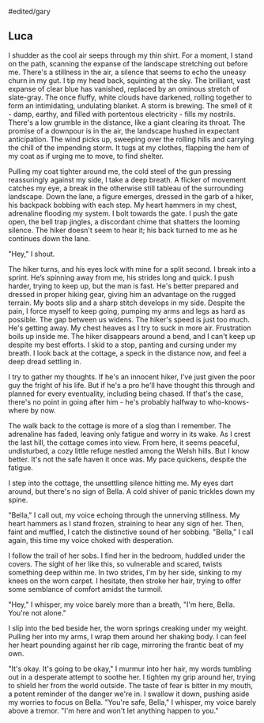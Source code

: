 #edited/gary 
## Luca
 
I shudder as the cool air seeps through my thin shirt. For a moment, I stand on the path, scanning the expanse of the landscape stretching out before me. There's a stillness in the air, a silence that seems to echo the uneasy churn in my gut. I tip my head back, squinting at the sky. The brilliant, vast expanse of clear blue has vanished, replaced by an ominous stretch of slate-gray. The once fluffy, white clouds have darkened, rolling together to form an intimidating, undulating blanket. A storm is brewing. The smell of it - damp, earthy, and filled with portentous electricity - fills my nostrils. There's a low grumble in the distance, like a giant clearing its throat. The promise of a downpour is in the air, the landscape hushed in expectant anticipation. The wind picks up, sweeping over the rolling hills and carrying the chill of the impending storm. It tugs at my clothes, flapping the hem of my coat as if urging me to move, to find shelter.
 
Pulling my coat tighter around me, the cold steel of the gun pressing reassuringly against my side, I take a deep breath. A flicker of movement catches my eye, a break in the otherwise still tableau of the surrounding landscape. Down the lane, a figure emerges, dressed in the garb of a hiker, his backpack bobbing with each step. My heart hammers in my chest, adrenaline flooding my system. I bolt towards the gate. I push the gate open, the bell trap jingles, a discordant chime that shatters the looming silence. The hiker doesn't seem to hear it; his back turned to me as he continues down the lane.
 
"Hey," I shout.  

The hiker turns, and his eyes lock with mine for a split second. I break into a sprint. He’s spinning away from me, his strides long and quick. I push harder, trying to keep up, but the man is fast. He's better prepared and dressed in proper hiking gear, giving him an advantage on the rugged terrain. My boots slip and a sharp stitch develops in my side. Despite the pain, I force myself to keep going, pumping my arms and legs as hard as possible. The gap between us widens. The hiker's speed is just too much. He's getting away. My chest heaves as I try to suck in more air. Frustration boils up inside me. The hiker disappears around a bend, and I can't keep up despite my best efforts. I skid to a stop, panting and cursing under my breath. I look back at the cottage, a speck in the distance now, and feel a deep dread settling in.
 
I try to gather my thoughts. If he's an innocent hiker, I've just given the poor guy the fright of his life. But if he's a pro he'll have thought this through and planned for every eventuality, including being chased. If that's the case, there's no point in going after him - he's probably halfway to who-knows-where by now.
 
The walk back to the cottage is more of a slog than I remember. The adrenaline has faded, leaving only fatigue and worry in its wake. As I crest the last hill, the cottage comes into view. From here, it seems peaceful, undisturbed, a cozy little refuge nestled among the Welsh hills. But I know better. It's not the safe haven it once was. My pace quickens, despite the fatigue.
 
I step into the cottage, the unsettling silence hitting me. My eyes dart around, but there's no sign of Bella. A cold shiver of panic trickles down my spine.
 
"Bella," I call out, my voice echoing through the unnerving stillness. My heart hammers as I stand frozen, straining to hear any sign of her. Then, faint and muffled, I catch the distinctive sound of her sobbing. "Bella," I call again, this time my voice choked with desperation.
 
I follow the trail of her sobs. I find her in the bedroom, huddled under the covers. The sight of her like this, so vulnerable and scared, twists something deep within me. In two strides, I'm by her side, sinking to my knees on the worn carpet. I hesitate, then stroke her hair, trying to offer some semblance of comfort amidst the turmoil.
 
"Hey," I whisper, my voice barely more than a breath, "I'm here, Bella. You're not alone."
 
I slip into the bed beside her, the worn springs creaking under my weight. Pulling her into my arms, I wrap them around her shaking body. I can feel her heart pounding against her rib cage, mirroring the frantic beat of my own.
 
"It's okay. It's going to be okay," I murmur into her hair, my words tumbling out in a desperate attempt to soothe her. I tighten my grip around her, trying to shield her from the world outside. The taste of fear is bitter in my mouth, a potent reminder of the danger we're in. I swallow it down, pushing aside my worries to focus on Bella. "You're safe, Bella," I whisper, my voice barely above a tremor. "I'm here and won't let anything happen to you."
